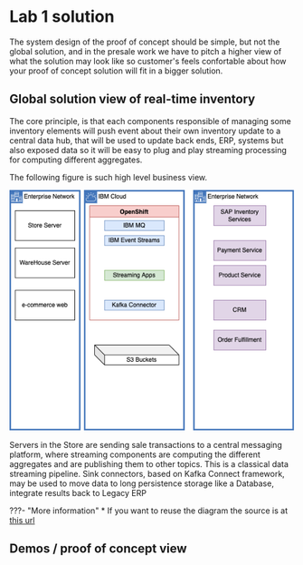 # Lab 1 solution

The system design of the proof of concept should be simple, but not the global solution, and in the presale work we have to pitch a higher view of what the solution may look like so customer's feels confortable about how your proof of concept solution will fit in a bigger solution.

## Global solution view of real-time inventory

The core principle, is that each components responsible of managing some inventory elements will push event about their own inventory update to a central data hub, that will be used to update back ends, ERP, systems but also exposed data so it will be easy to plug and play streaming processing for computing different aggregates.

The following figure is such high level business view.

![](./images/hl-solution.png)


Servers in the Store are sending sale transactions to a central messaging platform, where streaming components are computing the different aggregates and are publishing them to other topics. This is a classical data streaming pipeline. Sink connectors, based on Kafka Connect framework, may be used to move data to long persistence storage like a Database, integrate results back to Legacy ERP

???- "More information"
    * If you want to reuse the diagram the source is at [this url]()
## Demos / proof of concept view
